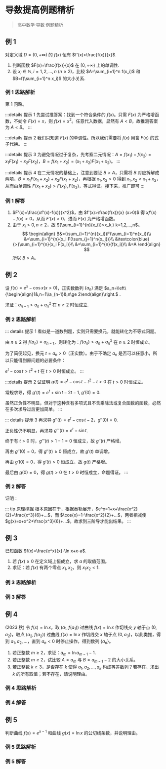 # 导数提高例题精析

> 高中数学·导数·例题精析

## 例 1

对定义域 $D=\left(0,+\infty\right)$ 的 $f(x)$ 恒有 $f'(x)>\frac{f(x)}{x}$.

1.  判断函数 $F(x)=\frac{f(x)}{x}$ 在 $\left[0,+\infty\right)$ 上的单调性.
2. 设 $x_i\in\mathbb{N}, i=1,2,...,n\ (n\ge 2)$，比较 $A=\sum_{i=1}^n f(x_i)$ 和 $B=f(\sum_{i=1}^n x_i)$ 的大小关系.

### 例 1 思路解析

第 1 问略。


:::details 提示 1
先尝试推答案：找到一个符合条件的 $f(x)$。只需 $F(x)$ 为严格增函数，不妨令 $F(x)=x$，则 $f(x)=x^2$。任意代入数据，显然有 $A<B$，故推测答案为 $A<B$。
:::

:::details 提示 2
我们只知道 $F(x)$ 的单调性。所以我们需要将 $f(x)$ 用含 $F(x)$ 的式子代换。
:::

:::details 提示 3
为避免情况过于复杂，先考察二元情况：$A=f(x_1)+f(x_2)=x_1F(x_1)+x_2F(x_2)$，$B=f(x_1+x_2)=(x_1+x_2)F(x_1+x_2)$。
:::

:::details 提示 4
在二元情况的基础上，注意到要证 $B>A$，只需将 $B$ 对应拆解成两项，$B=x_1F(x_1+x_2)+x_2F(x_1+x_2)$，再根据 $x_1,x_2>0$ 得到 $x_1,x_2<x_1+x_2$，从而由单调性 $F(x_1+x_2)>F(x_1),F(x_2)$，等式得证。接下来，推广即可
:::

### 例 1 解答

1. $F'(x)=\frac{xf'(x)-f(x)}{x^2}$，由 $f'(x)>\frac{f(x)}{x} (x>0)$ 得 $xf'(x)-f(x)>0$，从而 $F'(x)>0$，进而 $F(x)$ 为严格增函数。
2. 由于 $x_i>0,n\ge 2$，故 $(\sum_{i=1}^{n}{x_i})>x_k,\ k=1,2,...,n$。
   $$
   \begin{align}
   B&=(\sum_{i=1}^{n}{x_i})F(\sum_{i=1}^n{x_i})\\
   &=\sum_{i=1}^{n}{x_i F(\sum_{j=1}^n{x_j})}\\
   &\textcolor{blue}{>}\sum_{i=1}^{n}{x_i F(x_i)}\\
   &=\sum_{i=1}^{n}{f(x_i)}\\
   &=A
   \end{align}
   $$
   所以 $B>A$。

## 例 2

设 $f(x)=e^x-\cos x \left(x>0\right)$，正实数数列 $\{a_n\}$ 满足 $a_n=\left\{\begin{align}1&,n=1\\a_{n-1}&,n\ge 2\end{align}\right.$ .

求证：$a_{n-1}>a_n+a_n^2$ 在 $n\ge 2$ 时恒成立.

### 例 2 思路解析

::: details 提示 1
看似是一道数列题，实则只需要换元，就能转化为不等式问题。

由 $n\ge 2$ 得 $f(a_n)=a_{n-1}$，则转化为：$f(a_{n})>a_n+a_n^2$ 在 $n\ge 2$ 时恒成立。

为了简便起见，换元 $t=a_n>0$（正实数）。由于不确定 $a_n$ 是否可以任意小，所以只能得到原问题的必要条件：

$e^t-\cos{t}>t^2+t$ 在 $t>0$ 时恒成立。
:::

:::details 提示 2
试证明 $g(t)=e^t-\cos{t}-t^2-t>0$ 在 $t>0$ 时恒成立。

常规求导，得 $g'(t)=e^t+\sin{t}-2t-1$, $g'(0)=0$.

虽然正负性不明显，但对于这种含有多项式且不含乘除法或复合函数的函数，必然在多次求导过后更加简单。
:::

::: details 提示 3
再求导 $g''(t)=e^t-\cos{t}-2$，$g''(0)=0$.

正负性仍不明显，再求导 $g'''(t)=e^t+\sin{t}$.

终于有 $t>0$ 时，$g'''(t)>1-1=0$ 恒成立，故 $g''(t)$ 严格增。

再由 $g''(0)=0$，得 $g''(t)\ge 0$ 恒成立，故 $g'(t)$ 单调增。

再由 $g'(0)=0$，得 $g'(t)>0$ 恒成立，故 $g(t)$ 严格增。

最后由 $g(0)=0$，得 $g(t)>0$ 在 $t>0$ 时恒成立，命题得证。
:::

### 例 2 解答

证明：

::: tip 原理挖掘
根本原因在于，根据泰勒展开，$e^x=1+x+\frac{x^2}{2}+\frac{x^3}{6}+...$，而 $\cos{x}=1-\frac{x^2}{2}+...$，两者相减使 $g(x)=x+x^2+\frac{x^3}{6}+...$，故求到三阶导才能出结果。
:::

## 例 3

已知函数 $f(x)=\frac{e^x}{x}-\ln x+x-a$.

1. 若 $f(x)\ge 0$ 在定义域上恒成立，求 $a$ 的取值范围。
2. 求证：若 $f(x)$ 有两个零点 $x_1,x_2$，则 $x_1x_2<1$.

### 例 3 思路解析

### 例 3 解答

## 例 4

(2023 秋) 令 $f(x)=\ln x$，取 $\left(a_1,f(a_1)\right)$ 过曲线 $f(x)=\ln x$ 作切线交 $y$ 轴于点 $(0,a_2)$，取点 $\left(a_2,f(a_2)\right)$ 过曲线 $f(x)=\ln x$ 作切线交 $x$ 轴于点 $(0,a_3)$，以此类推，得到 $a_1,a_2,...$，直到 $a_n<0$ 时停止操作，得到数列 $\{a_n\}$。

1. 若正整数 $m\ge 2$，求证：$a_m=\ln a_{m-1}-1$.
2. 若正整数 $m\ge 2$，试比较 $A=a_m$ 与 $B=a_{m-1}-2$ 的大小关系。
3. 若正整数 $k\ge 3$，是否存在 $k$ 使得 $a_1,a_2,...,a_k$ 构成等差数列？若存在，求出 $k$ 的所有取值；若不存在，请说明理由。

### 例 4 思路解析

### 例 4 解答

## 例 5

判断曲线 $f(x)=e^{x-1}$ 和曲线 $g(x)=\ln x$ 的公切线条数，并说明理由。

### 例 5 思路解析

### 例 5 解答
